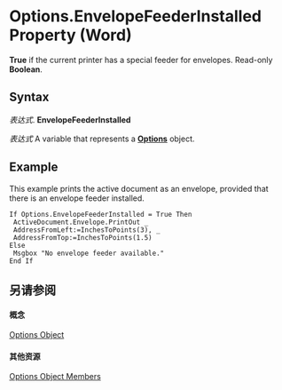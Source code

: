 
# Options.EnvelopeFeederInstalled Property (Word)

 **True** if the current printer has a special feeder for envelopes. Read-only **Boolean**.


## Syntax

 _表达式_. **EnvelopeFeederInstalled**

 _表达式_ A variable that represents a **[Options](873b7b99-3fe1-fd89-9ece-a9355cb827dc.md)** object.


## Example

This example prints the active document as an envelope, provided that there is an envelope feeder installed.


```
If Options.EnvelopeFeederInstalled = True Then 
 ActiveDocument.Envelope.PrintOut _ 
 AddressFromLeft:=InchesToPoints(3), _ 
 AddressFromTop:=InchesToPoints(1.5) 
Else 
 Msgbox "No envelope feeder available." 
End If
```


## 另请参阅


#### 概念


[Options Object](873b7b99-3fe1-fd89-9ece-a9355cb827dc.md)
#### 其他资源


[Options Object Members](http://msdn.microsoft.com/library/76cd9dfe-6bbb-4c3d-0bfc-79a62bedd15e%28Office.15%29.aspx)
